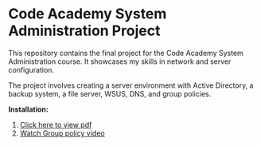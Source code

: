# Code Academy System Administration Project
This repository contains the final project for the Code Academy System Administration course. It showcases my skills in network and server configuration.

The project involves creating a server environment with Active Directory, a backup system, a file server, WSUS, DNS, and group policies.

**Installation:**

1. [Click here to view pdf](https://github.com/zahidmm/Final-Project/blob/main/Zahid%20Mammadli%20Project.docx.pdf)
2. [Watch Group policy video](https://github.com/zahidmm/Final-Project/blob/main/GPO%20Video.mp4)
